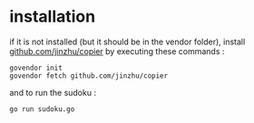 # installation

if it is not installed (but it should be in the vendor folder), install 
[github.com/jinzhu/copier](github.com/jinzhu/copier) by executing these commands :

```
govendor init
govendor fetch github.com/jinzhu/copier
```

and to run the sudoku : 
```
go run sudoku.go
```
